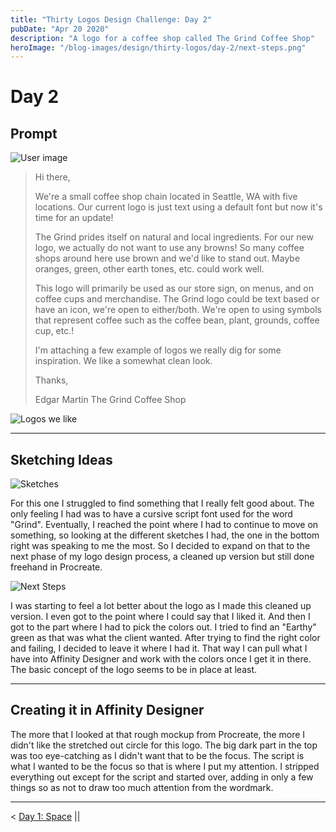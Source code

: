 ```yaml
---
title: "Thirty Logos Design Challenge: Day 2"
pubDate: "Apr 20 2020"
description: "A logo for a coffee shop called The Grind Coffee Shop"
heroImage: "/blog-images/design/thirty-logos/day-2/next-steps.png"
---
```


# Day 2

## Prompt

![User image](/blog-images/design/thirty-logos/day-2/requestor.png)

> Hi there,
>
> We're a small coffee shop chain located in Seattle, WA with five locations. Our current logo is just text using a default font but now it's time for an update!
>
> The Grind prides itself on natural and local ingredients. For our new logo, we actually do not want to use any browns! So many coffee shops around here use brown and we'd like to stand out. Maybe oranges, green, other earth tones, etc. could work well.
>
> This logo will primarily be used as our store sign, on menus, and on coffee cups and merchandise. The Grind logo could be text based or have an icon, we're open to either/both. We're open to using symbols that represent coffee such as the coffee bean, plant, grounds, coffee cup, etc.!
>
> I'm attaching a few example of logos we really dig for some inspiration. We like a somewhat clean look.
>
> Thanks,
>
> Edgar Martin
> The Grind Coffee Shop

![Logos we like](/blog-images/design/thirty-logos/day-2/logos-we-like.jpg)

---

## Sketching Ideas

![Sketches](/blog-images/design/thirty-logos/day-2/sketches.png)

For this one I struggled to find something that I really felt good about. The only feeling I had was to have a cursive script font used for the word "Grind". Eventually, I reached the point where I had to continue to move on something, so looking at the different sketches I had, the one in the bottom right was speaking to me the most. So I decided to expand on that to the next phase of my logo design process, a cleaned up version but still done freehand in Procreate.

![Next Steps](/blog-images/design/thirty-logos/day-2/next-steps.png)

I was starting to feel a lot better about the logo as I made this cleaned up version. I even got to the point where I could say that I liked it. And then I got to the part where I had to pick the colors out. I tried to find an "Earthy" green as that was what the client wanted. After trying to find the right color and failing, I decided to leave it where I had it. That way I can pull what I have into Affinity Designer and work with the colors once I get it in there. The basic concept of the logo seems to be in place at least.

---

## Creating it in Affinity Designer

The more that I looked at that rough mockup from Procreate, the more I didn't like the stretched out circle for this logo. The big dark part in the top was too eye-catching as I didn't want that to be the focus. The script is what I wanted to be the focus so that is where I put my attention. I stripped everything out except for the script and started over, adding in only a few things so as not to draw too much attention from the wordmark.

---

< [Day 1: Space](/design/thirty-logos-challenge/day-1) ||
